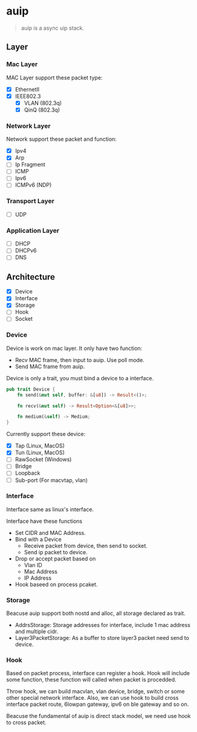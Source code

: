 # auip

> auip is a async uip stack.

## Layer

### Mac Layer

MAC Layer support these packet type:

- [X] EthernetII
- [X] IEEE802.3
  - [X] VLAN (802.3q)
  - [X] QinQ (802.3q)

### Network Layer

Network support these packet and function:

- [X] Ipv4
- [X] Arp
- [ ] Ip Fragment
- [ ] ICMP
- [ ] Ipv6
- [ ] ICMPv6 (NDP)

### Transport Layer

- [ ] UDP

### Application Layer

- [ ] DHCP
- [ ] DHCPv6
- [ ] DNS

## Architecture

- [X] Device
- [X] Interface
- [X] Storage
- [ ] Hook
- [ ] Socket

### Device

Device is work on mac layer. It only have two function:

- Recv MAC frame, then input to auip. Use poll mode.
- Send MAC frame from auip.

Device is only a trait, you must bind a device to a interface.

``` rust
pub trait Device {
    fn send(&mut self, buffer: &[u8]) -> Result<()>;

    fn recv(&mut self) -> Result<Option<&[u8]>>;

    fn medium(&self) -> Medium;
}
```

Currently support these device:

- [X] Tap (Linux, MacOS)
- [X] Tun (Linux, MacOS)
- [ ] RawSocket (Windows)
- [ ] Bridge
- [ ] Loopback
- [ ] Sub-port (For macvtap, vlan)

### Interface

Interface same as linux's interface.

Interface have these functions

- Set CIDR and MAC Address.
- Bind with a Device
  - Receive packet from device, then send to socket.
  - Send ip packet to device.
- Drop or accept packet based on
  - Vlan ID
  - Mac Address
  - IP Address
- Hook baseed on process pcaket.

### Storage

Beacuse auip support both nostd and alloc, all storage declared as trait.

- AddrsStorage: Storage addresses for interface, include 1 mac address and multiple cidr.
- Layer3PacketStorage: As a buffer to store layer3 packet need send to device.

### Hook

Based on packet process, interface can register a hook. Hook will include some function,
these function will called when packet is procedded.

Throw hook, we can build macvlan, vlan device, bridge, switch or some other special network interface. 
Also, we can use hook to build cross interface packet route, 6lowpan gateway, ipv6 on ble gateway and so on.

Beacuse the fundamental of auip is direct stack model, we need use hook to cross packet.

